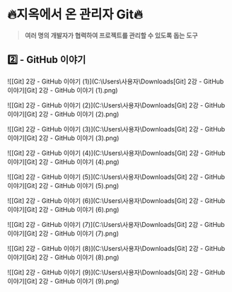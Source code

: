 # 🔥지옥에서 온 관리자 Git🔥

> **여러 명의 개발자가 협력하여 프로젝트를 관리할 수 있도록 돕는 도구**



## 2️⃣ - GitHub 이야기

![[Git] 2강 - GitHub 이야기 (1)](C:\Users\사용자\Downloads\[Git] 2강 - GitHub 이야기\[Git] 2강 - GitHub 이야기 (1).png)

![[Git] 2강 - GitHub 이야기 (2)](C:\Users\사용자\Downloads\[Git] 2강 - GitHub 이야기\[Git] 2강 - GitHub 이야기 (2).png)

![[Git] 2강 - GitHub 이야기 (3)](C:\Users\사용자\Downloads\[Git] 2강 - GitHub 이야기\[Git] 2강 - GitHub 이야기 (3).png)

![[Git] 2강 - GitHub 이야기 (4)](C:\Users\사용자\Downloads\[Git] 2강 - GitHub 이야기\[Git] 2강 - GitHub 이야기 (4).png)

![[Git] 2강 - GitHub 이야기 (5)](C:\Users\사용자\Downloads\[Git] 2강 - GitHub 이야기\[Git] 2강 - GitHub 이야기 (5).png)

![[Git] 2강 - GitHub 이야기 (6)](C:\Users\사용자\Downloads\[Git] 2강 - GitHub 이야기\[Git] 2강 - GitHub 이야기 (6).png)

![[Git] 2강 - GitHub 이야기 (7)](C:\Users\사용자\Downloads\[Git] 2강 - GitHub 이야기\[Git] 2강 - GitHub 이야기 (7).png)

![[Git] 2강 - GitHub 이야기 (8)](C:\Users\사용자\Downloads\[Git] 2강 - GitHub 이야기\[Git] 2강 - GitHub 이야기 (8).png)

![[Git] 2강 - GitHub 이야기 (9)](C:\Users\사용자\Downloads\[Git] 2강 - GitHub 이야기\[Git] 2강 - GitHub 이야기 (9).png)